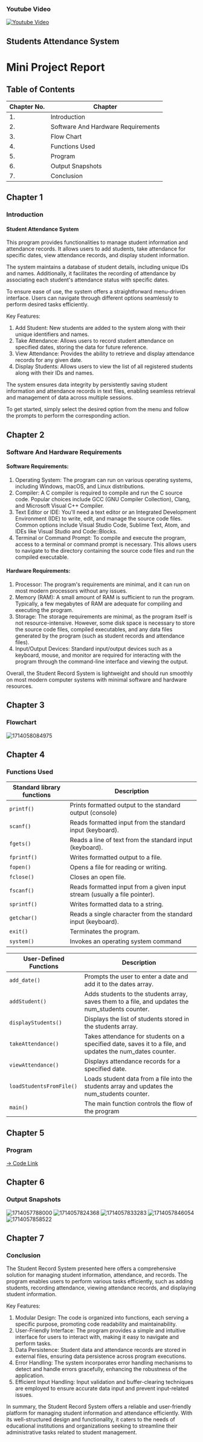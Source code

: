 ### Youtube Video 
[![Youtube Video](https://img.youtube.com/vi/u6gCJn1fbGE/0.jpg)](https://youtu.be/u6gCJn1fbGE?si=mQK25v9lX_8yr34q)
## Students Attendance System

# Mini Project Report

## Table of Contents

| Chapter No. | Chapter                            |
| ----------- | ---------------------------------- |
| 1.          | Introduction                       |
| 2.          | Software And Hardware Requirements |
| 3.          | Flow Chart                         |
| 4.          | Functions Used                     |
| 5.          | Program                            |
| 6.          | Output Snapshots                   |
| 7.          | Conclusion                         |

## Chapter 1

### Introduction

#### Student Attendance System

This program provides functionalities to manage student information
and attendance records. It allows users to add students, take attendance
for specific dates, view attendance records, and display student
information.

The system maintains a database of student details, including unique
IDs and names. Additionally, it facilitates the recording of attendance
by associating each student's attendance status with specific dates.

To ensure ease of use, the system offers a straightforward menu-driven
interface. Users can navigate through different options seamlessly to
perform desired tasks efficiently.

Key Features:

1. Add Student: New students are added to the system along with their
   unique identifiers and names.
2. Take Attendance: Allows users to record student attendance on
   specified dates, storing the data for future reference.
3. View Attendance: Provides the ability to retrieve and display
   attendance records for any given date.
4. Display Students: Allows users to view the list of all registered
   students along with their IDs and names.

The system ensures data integrity by persistently saving student
information and attendance records in text files, enabling seamless
retrieval and management of data across multiple sessions.

To get started, simply select the desired option from the menu and
follow the prompts to perform the corresponding action.

## Chapter 2

### Software And Hardware Requirements

#### Software Requirements:

1. Operating System: The program can run on various operating
   systems, including Windows, macOS, and Linux distributions.
2. Compiler: A C compiler is required to compile and run the C source
   code. Popular choices include GCC (GNU Compiler Collection), Clang,
   and Microsoft Visual C++ Compiler.
3. Text Editor or IDE: You'll need a text editor or an Integrated
   Development Environment (IDE) to write, edit, and manage the source
   code files. Common options include Visual Studio Code, Sublime Text,
   Atom, and IDEs like Visual Studio and Code::Blocks.
4. Terminal or Command Prompt: To compile and execute the program,
   access to a terminal or command prompt is necessary. This allows users
   to navigate to the directory containing the source code files and run the
   compiled executable.

#### Hardware Requirements:

1. Processor: The program's requirements are minimal, and it can run on
   most modern processors without any issues.
2. Memory (RAM): A small amount of RAM is sufficient to run the
   program. Typically, a few megabytes of RAM are adequate for
   compiling and executing the program.
3. Storage: The storage requirements are minimal, as the program itself
   is not resource-intensive. However, some disk space is necessary to
   store the source code files, compiled executables, and any data files
   generated by the program (such as student records and attendance files).
4. Input/Output Devices: Standard input/output devices such as a
   keyboard, mouse, and monitor are required for interacting with the
   program through the command-line interface and viewing the output.

Overall, the Student Record System is lightweight and should run
smoothly on most modern computer systems with minimal software and
hardware resources.

## Chapter 3

### Flowchart

![1714058084975](image/README/1714058084975.png)

## Chapter 4

### Functions Used

| Standard library functions | Description                                                               |
| -------------------------- | ------------------------------------------------------------------------- |
| `printf()`               | Prints formatted output to the standard output (console)                  |
| `scanf()`                | Reads formatted input from the standard input (keyboard).                 |
| `fgets()`                | Reads a line of text from the standard input (keyboard).                  |
| `fprintf()`              | Writes formatted output to a file.                                        |
| `fopen()`                | Opens a file for reading or writing.                                      |
| `fclose()`               | Closes an open file.                                                      |
| `fscanf()`               | Reads formatted input from a given input stream (usually a file pointer). |
| `sprintf()`              | Writes formatted data to a string.                                        |
| `getchar()`              | Reads a single character from the standard input (keyboard).              |
| `exit()`                 | Terminates the program.                                                   |
| `system()`               | Invokes an operating system command                                       |

| User-Defined Functions     | Description                                                                                               |
| -------------------------- | --------------------------------------------------------------------------------------------------------- |
| `add_date()`             | Prompts the user to enter a date and add it to the dates array.                                           |
| `addStudent()`           | Adds students to the students array, saves them to a file, and updates the num_students counter.          |
| `displayStudents()`      | Displays the list of students stored in the students array.                                               |
| `takeAttendance()`       | Takes attendance for students on a specified date, saves it to a file, and updates the num_dates counter. |
| `viewAttendance()`       | Displays attendance records for a specified date.                                                         |
| `loadStudentsFromFile()` | Loads student data from a file into the students array and updates the num_students counter.              |
| `main()`                 | The main function controls the flow of the program                                                        |

## Chapter 5

### Program

[-&gt; Code Link](https://github.com/Gagan3036/C-Program/blob/main/Project/Student_Attendance_System.c "Code link")

## Chapter 6

### Output Snapshots

![1714057788000](image/REDME/1714057788000.png)
![1714057824368](image/REDME/1714057824368.png)
![1714057833283](image/REDME/1714057833283.png)
![1714057846054](image/REDME/1714057846054.png)
![1714057858522](image/REDME/1714057858522.png)

## Chapter 7

### Conclusion

The Student Record System presented here offers a comprehensive
solution for managing student information, attendance, and records.
The program enables users to perform various tasks efficiently, such
as adding students, recording attendance, viewing attendance records,
and displaying student information.

Key Features:

1. Modular Design: The code is organized into functions, each serving
   a specific purpose, promoting code readability and maintainability.
2. User-Friendly Interface: The program provides a simple and
   intuitive interface for users to interact with, making it easy to navigate
   and perform tasks.
3. Data Persistence: Student data and attendance records are stored in
   external files, ensuring data persistence across program executions.
4. Error Handling: The system incorporates error handling
   mechanisms to detect and handle errors gracefully, enhancing the
   robustness of the application.
5. Efficient Input Handling: Input validation and buffer-clearing
   techniques are employed to ensure accurate data input and prevent
   input-related issues.

In summary, the Student Record System offers a reliable and
user-friendly platform for managing student information and
attendance efficiently. With its well-structured design and
functionality, it caters to the needs of educational institutions and
organizations seeking to streamline their administrative tasks related
to student management.
